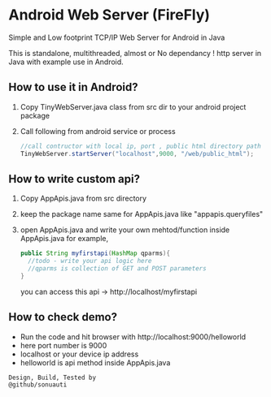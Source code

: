 # Android Web Server (FireFly)
Simple and Low footprint TCP/IP Web Server for Android in Java

This is standalone, multithreaded, almost or No dependancy ! http server in Java with example use in Android.

## How to use it in Android?

1.  Copy TinyWebServer.java class from src dir to your android project package
2.  Call following from android service or process
    

       ```java
       //call contructor with local ip, port , public html directory path
       TinyWebServer.startServer("localhost",9000, "/web/public_html");
       ```

## How to write custom api? 

1.  Copy AppApis.java from src directory
2.  keep the package name same for AppApis.java like "appapis.queryfiles" 
3.  open AppApis.java and write your own mehtod/function inside AppApis.java 
    for example,

    ```java
    public String myfirstapi(HashMap qparms){
      //todo - write your api logic here
      //qparms is collection of GET and POST parameters
    }
    ```
    
    you can access this api -> http://localhost/myfirstapi
    
    

## How to check demo?
   - Run the code and hit browser with http://localhost:9000/helloworld 
   - here port number is 9000 
   - localhost or your device ip address
   - helloworld is api method inside AppApis.java
   
   
  
  
    Design, Build, Tested by
    @github/sonuauti
    

